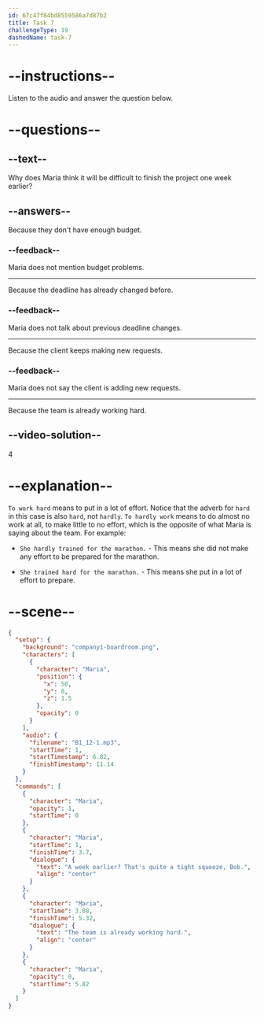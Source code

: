 ```yaml
---
id: 67c47f84bd8559586a7d87b2
title: Task 7
challengeType: 19
dashedName: task-7
---
```


<!-- (Audio) Maria: A week earlier? That's quite a tight squeeze, Bob. The team is already working hard. -->

# --instructions--

Listen to the audio and answer the question below.

# --questions--

## --text--

Why does Maria think it will be difficult to finish the project one week earlier?

## --answers--

Because they don't have enough budget.  

### --feedback--

Maria does not mention budget problems.  

---

Because the deadline has already changed before.  

### --feedback--

Maria does not talk about previous deadline changes.  

---

Because the client keeps making new requests.  

### --feedback--

Maria does not say the client is adding new requests.  

---

Because the team is already working hard.  

## --video-solution--

4  

# --explanation--

`To work hard` means to put in a lot of effort. Notice that the adverb for `hard` in this case is also `hard`, not `hardly`. `To hardly work` means to do almost no work at all, to make little to no effort, which is the opposite of what Maria is saying about the team. For example:

- `She hardly trained for the marathon.` - This means she did not make any effort to be prepared for the marathon.

- `She trained hard for the marathon.` - This means she put in a lot of effort to prepare.

# --scene--

```json
{
  "setup": {
    "background": "company1-boardroom.png",
    "characters": [
      {
        "character": "Maria",
        "position": {
          "x": 50,
          "y": 0,
          "z": 1.5
        },
        "opacity": 0
      }
    ],
    "audio": {
      "filename": "B1_12-1.mp3",
      "startTime": 1,
      "startTimestamp": 6.82,
      "finishTimestamp": 11.14
    }
  },
  "commands": [
    {
      "character": "Maria",
      "opacity": 1,
      "startTime": 0
    },
    {
      "character": "Maria",
      "startTime": 1,
      "finishTime": 3.7,
      "dialogue": {
        "text": "A week earlier? That's quite a tight squeeze, Bob.",
        "align": "center"
      }
    },
    {
      "character": "Maria",
      "startTime": 3.88,
      "finishTime": 5.32,
      "dialogue": {
        "text": "The team is already working hard.",
        "align": "center"
      }
    },
    {
      "character": "Maria",
      "opacity": 0,
      "startTime": 5.82
    }
  ]
}
```
